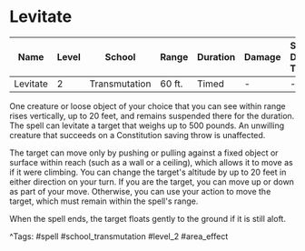 # Levitate

| Name | Level | School | Range | Duration | Damage | Save DC & Type |
|------|-------|--------|-------|----------|--------|----------------|
| Levitate | 2 | Transmutation | 60 ft. | Timed | - | - |

One creature or loose object of your choice that you can see within range rises vertically, up to 20 feet, and remains suspended there for the duration. The spell can levitate a target that weighs up to 500 pounds. An unwilling creature that succeeds on a Constitution saving throw is unaffected.

The target can move only by pushing or pulling against a fixed object or surface within reach (such as a wall or a ceiling), which allows it to move as if it were climbing. You can change the target's altitude by up to 20 feet in either direction on your turn. If you are the target, you can move up or down as part of your move. Otherwise, you can use your action to move the target, which must remain within the spell's range.

When the spell ends, the target floats gently to the ground if it is still aloft.

^Tags: #spell #school_transmutation #level_2 #area_effect